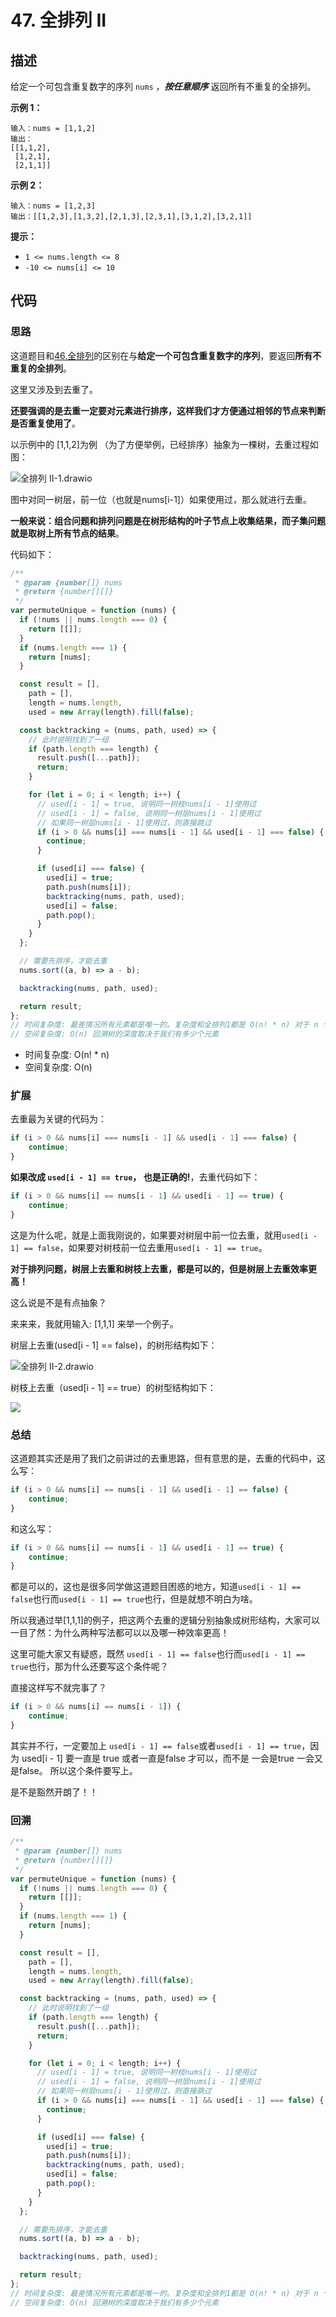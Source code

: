 # 47. 全排列 II

## 描述

给定一个可包含重复数字的序列 `nums` ，***按任意顺序*** 返回所有不重复的全排列。

**示例 1：**

```
输入：nums = [1,1,2]
输出：
[[1,1,2],
 [1,2,1],
 [2,1,1]]
```

**示例 2：**

```
输入：nums = [1,2,3]
输出：[[1,2,3],[1,3,2],[2,1,3],[2,3,1],[3,1,2],[3,2,1]]
```

**提示：**

- `1 <= nums.length <= 8`
- `-10 <= nums[i] <= 10`

## 代码

### 思路

这道题目和[46.全排列](https://programmercarl.com/0046.全排列.html)的区别在与**给定一个可包含重复数字的序列**，要返回**所有不重复的全排列**。

这里又涉及到去重了。

**还要强调的是去重一定要对元素进行排序，这样我们才方便通过相邻的节点来判断是否重复使用了**。

以示例中的 [1,1,2]为例 （为了方便举例，已经排序）抽象为一棵树，去重过程如图：

![全排列 II-1.drawio](https://qiniucloud.qishilong.space/images/%E5%85%A8%E6%8E%92%E5%88%97%20II-1.drawio-20240430174731489.svg)

图中对同一树层，前一位（也就是nums[i-1]）如果使用过，那么就进行去重。

**一般来说：组合问题和排列问题是在树形结构的叶子节点上收集结果，而子集问题就是取树上所有节点的结果**。

代码如下：

```js
/**
 * @param {number[]} nums
 * @return {number[][]}
 */
var permuteUnique = function (nums) {
  if (!nums || nums.length === 0) {
    return [[]];
  }
  if (nums.length === 1) {
    return [nums];
  }

  const result = [],
    path = [],
    length = nums.length,
    used = new Array(length).fill(false);

  const backtracking = (nums, path, used) => {
    // 此时说明找到了一组
    if (path.length === length) {
      result.push([...path]);
      return;
    }

    for (let i = 0; i < length; i++) {
      // used[i - 1] = true, 说明同一树枝nums[i - 1]使用过
      // used[i - 1] = false, 说明同一树层nums[i - 1]使用过
      // 如果同一树层nums[i - 1]使用过，则直接跳过
      if (i > 0 && nums[i] === nums[i - 1] && used[i - 1] === false) {
        continue;
      }

      if (used[i] === false) {
        used[i] = true;
        path.push(nums[i]);
        backtracking(nums, path, used);
        used[i] = false;
        path.pop();
      }
    }
  };

  // 需要先排序，才能去重
  nums.sort((a, b) => a - b);

  backtracking(nums, path, used);

  return result;
};
// 时间复杂度: 最差情况所有元素都是唯一的。复杂度和全排列1都是 O(n! * n) 对于 n 个元素一共有 n! 中排列方案。而对于每一个答案，我们需要 O(n) 去复制最终放到 result 数组
// 空间复杂度: O(n) 回溯树的深度取决于我们有多少个元素
```

- 时间复杂度: O(n! * n)
- 空间复杂度: O(n)

### 扩展

去重最为关键的代码为：

```js
if (i > 0 && nums[i] === nums[i - 1] && used[i - 1] === false) {
    continue;
}
```

**如果改成 `used[i - 1] == true`， 也是正确的!**，去重代码如下：

```js
if (i > 0 && nums[i] == nums[i - 1] && used[i - 1] == true) {
    continue;
}
```

这是为什么呢，就是上面我刚说的，如果要对树层中前一位去重，就用`used[i - 1] == false`，如果要对树枝前一位去重用`used[i - 1] == true`。

**对于排列问题，树层上去重和树枝上去重，都是可以的，但是树层上去重效率更高！**

这么说是不是有点抽象？

来来来，我就用输入: [1,1,1] 来举一个例子。

树层上去重(used[i - 1] == false)，的树形结构如下：

![全排列 II-2.drawio](/Users/shilongqi/Code/Learn/algorithm/LeetCode/47.%20%E5%85%A8%E6%8E%92%E5%88%97%20II/%E5%85%A8%E6%8E%92%E5%88%97%20II-2.drawio.svg)

树枝上去重（used[i - 1] == true）的树型结构如下：

![](https://qiniucloud.qishilong.space/images/%E5%85%A8%E6%8E%92%E5%88%97%20II-3.drawio.svg)

### 总结

这道题其实还是用了我们之前讲过的去重思路，但有意思的是，去重的代码中，这么写：

```js
if (i > 0 && nums[i] == nums[i - 1] && used[i - 1] == false) {
    continue;
}
```

和这么写：

```js
if (i > 0 && nums[i] == nums[i - 1] && used[i - 1] == true) {
    continue;
}
```

都是可以的，这也是很多同学做这道题目困惑的地方，知道`used[i - 1] == false`也行而`used[i - 1] == true`也行，但是就想不明白为啥。

所以我通过举[1,1,1]的例子，把这两个去重的逻辑分别抽象成树形结构，大家可以一目了然：为什么两种写法都可以以及哪一种效率更高！

这里可能大家又有疑惑，既然 `used[i - 1] == false`也行而`used[i - 1] == true`也行，那为什么还要写这个条件呢？

直接这样写不就完事了？

```js
if (i > 0 && nums[i] == nums[i - 1]) {
    continue;
}
```

其实并不行，一定要加上 `used[i - 1] == false`或者`used[i - 1] == true`，因为 used[i - 1] 要一直是 true 或者一直是false 才可以，而不是 一会是true 一会又是false。 所以这个条件要写上。

是不是豁然开朗了！！

### 回溯

```js
/**
 * @param {number[]} nums
 * @return {number[][]}
 */
var permuteUnique = function (nums) {
  if (!nums || nums.length === 0) {
    return [[]];
  }
  if (nums.length === 1) {
    return [nums];
  }

  const result = [],
    path = [],
    length = nums.length,
    used = new Array(length).fill(false);

  const backtracking = (nums, path, used) => {
    // 此时说明找到了一组
    if (path.length === length) {
      result.push([...path]);
      return;
    }

    for (let i = 0; i < length; i++) {
      // used[i - 1] = true, 说明同一树枝nums[i - 1]使用过
      // used[i - 1] = false, 说明同一树层nums[i - 1]使用过
      // 如果同一树层nums[i - 1]使用过，则直接跳过
      if (i > 0 && nums[i] === nums[i - 1] && used[i - 1] === false) {
        continue;
      }

      if (used[i] === false) {
        used[i] = true;
        path.push(nums[i]);
        backtracking(nums, path, used);
        used[i] = false;
        path.pop();
      }
    }
  };

  // 需要先排序，才能去重
  nums.sort((a, b) => a - b);

  backtracking(nums, path, used);

  return result;
};
// 时间复杂度: 最差情况所有元素都是唯一的。复杂度和全排列1都是 O(n! * n) 对于 n 个元素一共有 n! 中排列方案。而对于每一个答案，我们需要 O(n) 去复制最终放到 result 数组
// 空间复杂度: O(n) 回溯树的深度取决于我们有多少个元素
```





